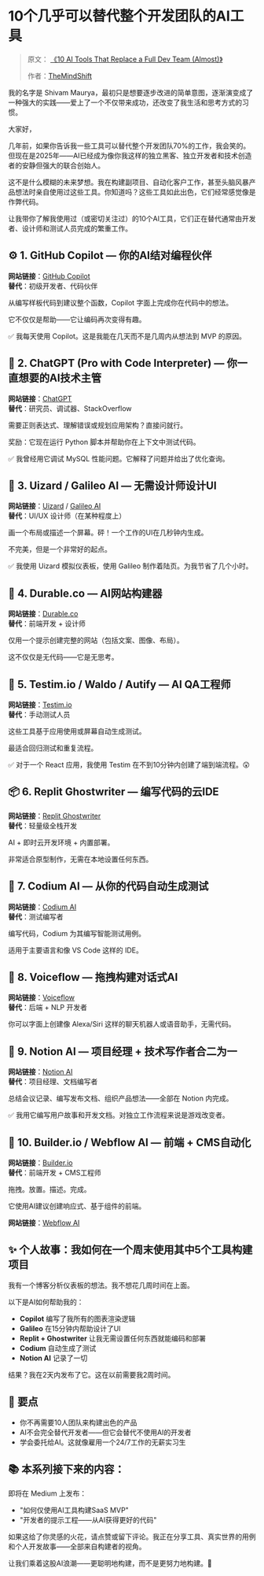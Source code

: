 # 10个几乎可以替代整个开发团队的AI工具

> 原文： [《10 AI Tools That Replace a Full Dev Team (Almost)》](https://freedium.cfd/https://medium.com/lets-code-future/10-ai-tools-that-replace-a-full-dev-team-almost-8dba13b9253f)
>
> 作者：[TheMindShift](https://medium.com/lets-code-future)

我的名字是 Shivam Maurya，最初只是想要逐步改进的简单意图，逐渐演变成了一种强大的实践——爱上了一个不仅带来成功，还改变了我生活和思考方式的习惯。

大家好，

几年前，如果你告诉我一些工具可以替代整个开发团队70%的工作，我会笑的。但现在是2025年——AI已经成为像你我这样的独立黑客、独立开发者和技术创造者的安静但强大的联合创始人。

这不是什么模糊的未来梦想。我在构建副项目、自动化客户工作，甚至头脑风暴产品想法时亲自使用过这些工具。你知道吗？这些工具如此出色，它们经常感觉像是作弊代码。

让我带你了解我使用过（或密切关注过）的10个AI工具，它们正在替代通常由开发者、设计师和测试人员完成的繁重工作。

## ⚙️ 1. GitHub Copilot — 你的AI结对编程伙伴

**网站链接**：[GitHub Copilot](https://github.com/features/copilot)  
**替代**：初级开发者、代码伙伴

从编写样板代码到建议整个函数，Copilot 字面上完成你在代码中的想法。

它不仅仅是帮助——它让编码再次变得有趣。

✅ 我每天使用 Copilot。这是我能在几天而不是几周内从想法到 MVP 的原因。

## 🧠 2. ChatGPT (Pro with Code Interpreter) — 你一直想要的AI技术主管

**网站链接**：[ChatGPT](https://chatgpt.com)  
**替代**：研究员、调试器、StackOverflow

需要正则表达式、理解错误或规划应用架构？直接问就行。

奖励：它现在运行 Python 脚本并帮助你在上下文中测试代码。

✅ 我曾经用它调试 MySQL 性能问题。它解释了问题并给出了优化查询。

## 🎨 3. Uizard / Galileo AI — 无需设计师设计UI

**网站链接**：[Uizard](https://uizard.io) / [Galileo AI](https://www.usegalileo.ai)  
**替代**：UI/UX 设计师（在某种程度上）

画一个布局或描述一个屏幕。砰！一个工作的UI在几秒钟内生成。

不完美，但是一个非常好的起点。

✅ 我使用 Uizard 模拟仪表板，使用 Galileo 制作着陆页。为我节省了几个小时。

## 🔧 4. Durable.co — AI网站构建器

**网站链接**：[Durable.co](https://durable.co)  
**替代**：前端开发 + 设计师

仅用一个提示创建完整的网站（包括文案、图像、布局）。

这不仅仅是无代码——它是无思考。

## 🧪 5. Testim.io / Waldo / Autify — AI QA工程师

**网站链接**：[Testim.io](https://testim.io)  
**替代**：手动测试人员

这些工具基于应用使用或屏幕自动生成测试。

最适合回归测试和重复流程。

✅ 对于一个 React 应用，我使用 Testim 在不到10分钟内创建了端到端流程。😲

## 📦 6. Replit Ghostwriter — 编写代码的云IDE

**网站链接**：[Replit Ghostwriter](https://replit.com)  
**替代**：轻量级全栈开发

AI + 即时云开发环境 + 内置部署。

非常适合原型制作，无需在本地设置任何东西。

## 🧩 7. Codium AI — 从你的代码自动生成测试

**网站链接**：[Codium AI](https://codium.ai)  
**替代**：测试编写者

编写代码，Codium 为其编写智能测试用例。

适用于主要语言和像 VS Code 这样的 IDE。

## 💬 8. Voiceflow — 拖拽构建对话式AI

**网站链接**：[Voiceflow](https://voiceflow.com)  
**替代**：后端 + NLP 开发者

你可以字面上创建像 Alexa/Siri 这样的聊天机器人或语音助手，无需代码。

## 🧾 9. Notion AI — 项目经理 + 技术写作者合二为一

**网站链接**：[Notion AI](https://notion.so)  
**替代**：项目经理、文档编写者

总结会议记录、编写发布文档、组织产品想法——全部在 Notion 内完成。

✅ 我用它编写用户故事和开发文档。对独立工作流程来说是游戏改变者。

## 🧱 10. Builder.io / Webflow AI — 前端 + CMS自动化

**网站链接**：[Builder.io](https://builder.io)  
**替代**：前端开发 + CMS工程师

拖拽。放置。描述。完成。

它使用AI建议创建响应式、基于组件的前端。

**网站链接**：[Webflow AI](https://webflow.com)

## ✨ 个人故事：我如何在一个周末使用其中5个工具构建项目

我有一个博客分析仪表板的想法。我不想花几周时间在上面。

以下是AI如何帮助我的：

- **Copilot** 编写了我所有的图表渲染逻辑
- **Galileo** 在15分钟内帮助设计了UI
- **Replit + Ghostwriter** 让我无需设置任何东西就能编码和部署
- **Codium** 自动生成了测试
- **Notion AI** 记录了一切

结果？我在2天内发布了它。这在以前需要我2周时间。

## 📌 要点

- 你不再需要10人团队来构建出色的产品
- AI不会完全替代开发者——但它会替代不使用AI的开发者
- 学会委托给AI。这就像雇用一个24/7工作的无薪实习生

## 📚 本系列接下来的内容：

即将在 Medium 上发布：

- "如何仅使用AI工具构建SaaS MVP"
- "开发者的提示工程——从AI获得更好的代码"

如果这给了你灵感的火花，请点赞或留下评论。我正在分享工具、真实世界的用例和个人开发故事——全部来自构建者的视角。

让我们乘着这股AI浪潮——更聪明地构建，而不是更努力地构建。🚀